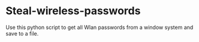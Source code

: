 # Steal-wireless-passwords
Use this python script to get all Wlan passwords from a window system and save to a file.
